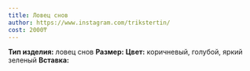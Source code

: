 ```yaml
---
title: Ловец снов
author: https://www.instagram.com/trikstertin/
cost: 2000₸
---
```

**Тип изделия:** ловец снов
**Размер:**
**Цвет:** коричневый, голубой, яркий зеленый
**Вставка:**